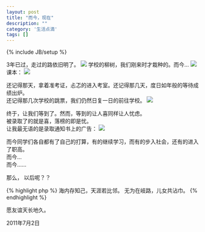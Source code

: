 ```yaml
---
layout: post
title: "而今，现在"
description: ""
category: '生活点滴'
tags: []
---
```

{% include JB/setup %}


3年已过，走过的路依旧明了。
![](http://linuxer0203.files.wordpress.com/2011/07/screenshot-361.png)
学校的柳树，我们刚来时才栽种的。而今…
![](http://linuxer0203.files.wordpress.com/2011/07/screenshot-351.png)
课本：
![](http://linuxer0203.files.wordpress.com/2011/07/screenshot-371.png)

还记得那天，拿着准考证，忐忑的进入考室。还记得那几天，度日如年般的等待成绩出炉。  
还记得那几次学校的跳票，我们仍然日复一日的前往学校。
![](http://i.min.us/ibBoSS.png)

终于，让我们等到了。然而，等到的让人喜同样让人忧虑。  
被录取了的就是喜，落榜的即是忧。  
让我最无语的是录取通知书上的广告：
![](http://i.min.us/ibGlHw.png)

而今同学们各自都有了自己的打算，有的继续学习，而有的步入社会，还有的进入了职高。  
而今…  
而今……

那么， 以后呢？？

{% highlight php %}
海内存知己，天涯若比邻。
无为在岐路，儿女共沾巾。
{% endhighlight %}

愿友谊天长地久。

2011年7月2日
